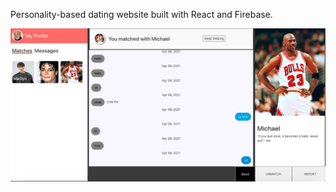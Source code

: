Personality-based dating website built with React and Firebase.

![Chat](https://github.com/nathantmckenzie/dating-website/blob/master/client/src/pictures/Chat.png)